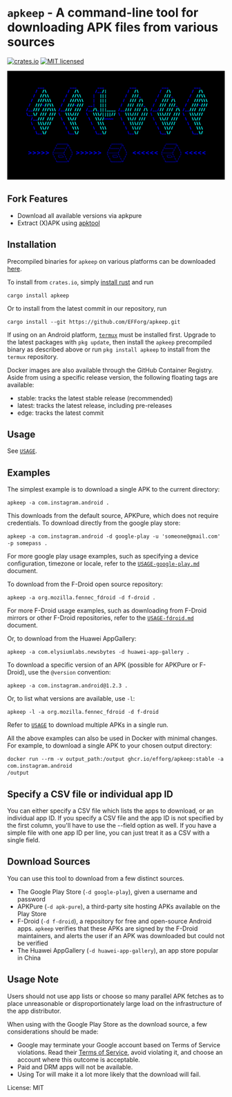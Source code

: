 <!--- `README.md` is automatically generated from the rustdoc using [`cargo-readme`](https://crates.io/crates/cargo-readme). -->
# `apkeep` - A command-line tool for downloading APK files from various sources

[![crates.io](https://img.shields.io/crates/v/apkeep.svg)](https://crates.io/crates/apkeep)
[![MIT licensed](https://img.shields.io/crates/l/apkeep.svg)](./LICENSE)

![apkeep logo](logo.png)

## Fork Features
- Download all available versions via apkpure
- Extract (X)APK using [apktool](https://ibotpeaches.github.io/Apktool/)


## Installation

Precompiled binaries for `apkeep` on various platforms can be downloaded
[here](https://github.com/EFForg/apkeep/releases).

To install from `crates.io`, simply [install rust](https://www.rust-lang.org/tools/install) and
run

```shell
cargo install apkeep
```

Or to install from the latest commit in our repository, run

```shell
cargo install --git https://github.com/EFForg/apkeep.git
```

If using on an Android platform, [`termux`](https://termux.org/) must be installed first.  Upgrade to the latest packages with `pkg update`, then install the `apkeep` precompiled binary as described above or run `pkg install apkeep` to install from the `termux` repository.

Docker images are also available through the GitHub Container Registry. Aside from using a
specific release version, the following floating tags are available:

- stable: tracks the latest stable release (recommended)
- latest: tracks the latest release, including pre-releases
- edge: tracks the latest commit

## Usage

See [`USAGE`](https://github.com/EFForg/apkeep/blob/master/USAGE).

## Examples

The simplest example is to download a single APK to the current directory:

```shell
apkeep -a com.instagram.android .
```

This downloads from the default source, APKPure, which does not require credentials.  To
download directly from the google play store:

```shell
apkeep -a com.instagram.android -d google-play -u 'someone@gmail.com' -p somepass .
```

For more google play usage examples, such as specifying a device configuration, timezone or
locale, refer to the [`USAGE-google-play.md`](USAGE-google-play.md) document.

To download from the F-Droid open source repository:

```shell
apkeep -a org.mozilla.fennec_fdroid -d f-droid .
```

For more F-Droid usage examples, such as downloading from F-Droid mirrors or other F-Droid
repositories, refer to the [`USAGE-fdroid.md`](USAGE-fdroid.md) document.

Or, to download from the Huawei AppGallery:

```shell
apkeep -a com.elysiumlabs.newsbytes -d huawei-app-gallery .
```

To download a specific version of an APK (possible for APKPure or F-Droid), use the `@version`
convention:

```shell
apkeep -a com.instagram.android@1.2.3 .
```

Or, to list what versions are available, use `-l`:

```shell
apkeep -l -a org.mozilla.fennec_fdroid -d f-droid
```

Refer to [`USAGE`](https://github.com/EFForg/apkeep/blob/master/USAGE) to download multiple
APKs in a single run.

All the above examples can also be used in Docker with minimal changes. For example, to
download a single APK to your chosen output directory:

```shell
docker run --rm -v output_path:/output ghcr.io/efforg/apkeep:stable -a com.instagram.android
/output
```

## Specify a CSV file or individual app ID

You can either specify a CSV file which lists the apps to download, or an individual app ID.
If you specify a CSV file and the app ID is not specified by the first column, you'll have to
use the --field option as well.  If you have a simple file with one app ID per line, you can
just treat it as a CSV with a single field.

## Download Sources

You can use this tool to download from a few distinct sources.

* The Google Play Store (`-d google-play`), given a username and password
* APKPure (`-d apk-pure`), a third-party site hosting APKs available on the Play Store
* F-Droid (`-d f-droid`), a repository for free and open-source Android apps. `apkeep`
verifies that these APKs are signed by the F-Droid maintainers, and alerts the user if an APK
was downloaded but could not be verified
* The Huawei AppGallery (`-d huawei-app-gallery`), an app store popular in China

## Usage Note

Users should not use app lists or choose so many parallel APK fetches as to place unreasonable
or disproportionately large load on the infrastructure of the app distributor.

When using with the Google Play Store as the download source, a few considerations should be
made:

* Google may terminate your Google account based on Terms of Service violations.  Read their
[Terms of Service](https://play.google.com/about/play-terms/index.html), avoid violating it,
and choose an account where this outcome is acceptable.
* Paid and DRM apps will not be available.
* Using Tor will make it a lot more likely that the download will fail.

License: MIT
